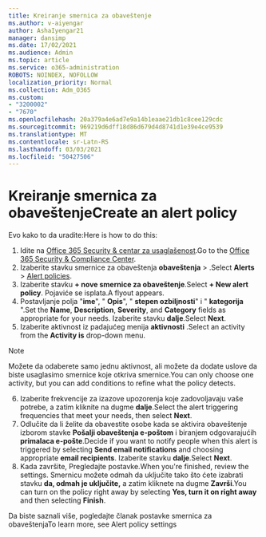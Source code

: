 ```yaml
---
title: Kreiranje smernica za obaveštenje
ms.author: v-aiyengar
author: AshaIyengar21
manager: dansimp
ms.date: 17/02/2021
ms.audience: Admin
ms.topic: article
ms.service: o365-administration
ROBOTS: NOINDEX, NOFOLLOW
localization_priority: Normal
ms.collection: Adm_O365
ms.custom:
- "3200002"
- "7670"
ms.openlocfilehash: 20a379a4e6ad7e9a14b1eaae21db1c8cee129cdc
ms.sourcegitcommit: 969219d6dff18d86d679d4d8741d1e39e4ce9539
ms.translationtype: MT
ms.contentlocale: sr-Latn-RS
ms.lasthandoff: 03/03/2021
ms.locfileid: "50427506"
---
```

# <a name="create-an-alert-policy"></a><span data-ttu-id="3d8f6-102">Kreiranje smernica za obaveštenje</span><span class="sxs-lookup"><span data-stu-id="3d8f6-102">Create an alert policy</span></span>

<span data-ttu-id="3d8f6-103">Evo kako to da uradite:</span><span class="sxs-lookup"><span data-stu-id="3d8f6-103">Here is how to do this:</span></span>

1. <span data-ttu-id="3d8f6-104">Idite na [Office 365 Security & centar za usaglašenost](https://go.microsoft.com/fwlink/p/?linkid=2077143).</span><span class="sxs-lookup"><span data-stu-id="3d8f6-104">Go to the [Office 365 Security & Compliance Center](https://go.microsoft.com/fwlink/p/?linkid=2077143).</span></span>
1. <span data-ttu-id="3d8f6-105">Izaberite stavku smernice za obaveštenja **obaveštenja**  >  [](https://go.microsoft.com/fwlink/?linkid=2103208).</span><span class="sxs-lookup"><span data-stu-id="3d8f6-105">Select **Alerts** > [Alert policies](https://go.microsoft.com/fwlink/?linkid=2103208).</span></span>
1. <span data-ttu-id="3d8f6-106">Izaberite stavku **+ nove smernice za obaveštenje**.</span><span class="sxs-lookup"><span data-stu-id="3d8f6-106">Select **+ New alert policy**.</span></span> <span data-ttu-id="3d8f6-107">Pojaviće se isplata.</span><span class="sxs-lookup"><span data-stu-id="3d8f6-107">A flyout appears.</span></span>
1. <span data-ttu-id="3d8f6-108">Postavljanje polja "**ime**", " **Opis**", " **stepen ozbiljnosti**" i " **kategorija** ".</span><span class="sxs-lookup"><span data-stu-id="3d8f6-108">Set the **Name**, **Description**, **Severity**, and **Category** fields as appropriate for your needs.</span></span> <span data-ttu-id="3d8f6-109">Izaberite stavku **dalje**.</span><span class="sxs-lookup"><span data-stu-id="3d8f6-109">Select **Next**.</span></span>
1. <span data-ttu-id="3d8f6-110">Izaberite aktivnost iz padajućeg menija **aktivnosti** .</span><span class="sxs-lookup"><span data-stu-id="3d8f6-110">Select an activity from the **Activity is** drop-down menu.</span></span>
> [!NOTE]
>  <span data-ttu-id="3d8f6-111">Možete da odaberete samo jednu aktivnost, ali možete da dodate uslove da biste usaglasimo smernice koje otkriva smernice.</span><span class="sxs-lookup"><span data-stu-id="3d8f6-111">You can only choose one activity, but you can add conditions to refine what the policy detects.</span></span>
6. <span data-ttu-id="3d8f6-112">Izaberite frekvencije za izazove upozorenja koje zadovoljavaju vaše potrebe, a zatim kliknite na dugme **dalje**.</span><span class="sxs-lookup"><span data-stu-id="3d8f6-112">Select the alert triggering frequencies that meet your needs, then select **Next**.</span></span>
7. <span data-ttu-id="3d8f6-113">Odlučite da li želite da obavestite osobe kada se aktivira obaveštenje izborom stavke **Pošalji obaveštenja e-poštom** i biranjem odgovarajućih **primalaca e-pošte**.</span><span class="sxs-lookup"><span data-stu-id="3d8f6-113">Decide if you want to notify people when this alert is triggered by selecting **Send email notifications** and choosing appropriate **email recipients**.</span></span> <span data-ttu-id="3d8f6-114">Izaberite stavku **dalje**.</span><span class="sxs-lookup"><span data-stu-id="3d8f6-114">Select **Next**.</span></span>
8. <span data-ttu-id="3d8f6-115">Kada završite, Pregledajte postavke.</span><span class="sxs-lookup"><span data-stu-id="3d8f6-115">When you're finished, review the settings.</span></span> <span data-ttu-id="3d8f6-116">Smernicu možete odmah da uključite tako što ćete izabrati stavku **da, odmah je uključite,** a zatim kliknete na dugme **Završi**.</span><span class="sxs-lookup"><span data-stu-id="3d8f6-116">You can turn on the policy right away by selecting **Yes, turn it on right away** and then selecting **Finish**.</span></span>

<span data-ttu-id="3d8f6-117">Da biste saznali više, pogledajte članak postavke smernica za obaveštenja</span><span class="sxs-lookup"><span data-stu-id="3d8f6-117">To learn more, see Alert policy settings</span></span>

